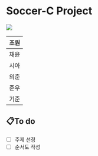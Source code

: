# **Soccer-C Project**
<a href="https://www.instagram.com/chae_rrys/"><img src="https://img.shields.io/badge/Instagram-#E4405F?style=flat-square&logo=Instagram&logoColor=white"/></a>


|조원|
|--|
|채윤|
|시아|
|의준|
|준우|
|기준|

## 📋To do
- [ ] 주제 선정 
- [ ] 순서도 작성
